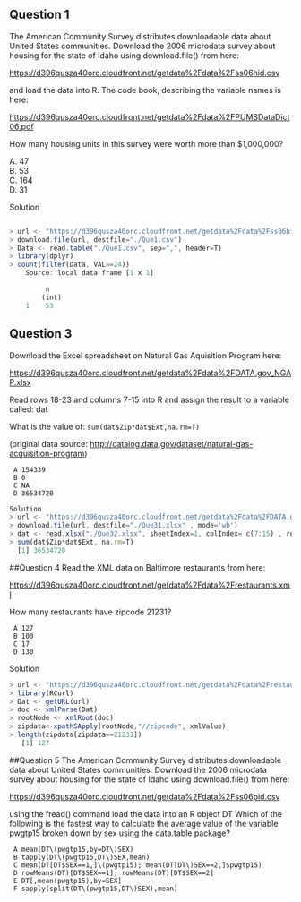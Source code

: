 ## Question 1
The American Community Survey distributes downloadable data about United States communities. Download the 2006 microdata survey about housing for the state of Idaho using download.file() from here:

https://d396qusza40orc.cloudfront.net/getdata%2Fdata%2Fss06hid.csv

and load the data into R. The code book, describing the variable names is here:

https://d396qusza40orc.cloudfront.net/getdata%2Fdata%2FPUMSDataDict06.pdf

How many housing units in this survey were worth more than $1,000,000?

A. 47  
B. 53  
C. 164  
D. 31  

 Solution
```javascript

> url <- "https://d396qusza40orc.cloudfront.net/getdata%2Fdata%2Fss06hid.csv"
> download.file(url, destfile="./Que1.csv")
> Data <- read.table("./Que1.csv", sep=",", header=T)
> library(dplyr)
> count(filter(Data, VAL==24))
	Source: local data frame [1 x 1]

  	     n
 	    (int)
	1    53
```

## Question 3
Download the Excel spreadsheet on Natural Gas Aquisition Program here:

https://d396qusza40orc.cloudfront.net/getdata%2Fdata%2FDATA.gov_NGAP.xlsx

Read rows 18-23 and columns 7-15 into R and assign the result to a variable called: dat

What is the value of: `sum(dat$Zip*dat$Ext,na.rm=T)`

(original data source: http://catalog.data.gov/dataset/natural-gas-acquisition-program)
```
 A 154339
 B 0
 C NA
 D 36534720
```
```javascript
Solution
> url <- "https://d396qusza40orc.cloudfront.net/getdata%2Fdata%2FDATA.gov_NGAP.xlsx"
> download.file(url, destfile="./Que31.xlsx" , mode='wb')
> dat <- read.xlsx("./Que32.xlsx", sheetIndex=1, colIndex= c(7:15) , rowIndex=c(18:23))
> sum(dat$Zip*dat$Ext, na.rm=T)
  [1] 36534720
```
##Question 4
Read the XML data on Baltimore restaurants from here:

https://d396qusza40orc.cloudfront.net/getdata%2Fdata%2Frestaurants.xml

How many restaurants have zipcode 21231?
```
 A 127
 B 100
 C 17
 D 130
```
Solution
```javascript
> url <- "https://d396qusza40orc.cloudfront.net/getdata%2Fdata%2Frestaurants.xml"
> library(RCurl)
> Dat <- getURL(url)
> doc <- xmlParse(Dat)
> rootNode <- xmlRoot(doc)
> zipdata<-xpathSApply(rootNode,"//zipcode", xmlValue)
> length(zipdata[zipdata==21231])
   [1] 127
```
##Question 5
The American Community Survey distributes downloadable data about United States communities. Download the 2006 microdata survey about housing for the state of Idaho using download.file() from here:

https://d396qusza40orc.cloudfront.net/getdata%2Fdata%2Fss06pid.csv

using the fread() command load the data into an R object DT Which of the following is the fastest way to calculate the average value of the variable pwgtp15 broken down by sex using the data.table package?
```
 A mean(DT\(pwgtp15,by=DT\)SEX)
 B tapply(DT\(pwgtp15,DT\)SEX,mean)
 C mean(DT[DT$SEX==1,]\(pwgtp15); mean(DT[DT\)SEX==2,]$pwgtp15)
 D rowMeans(DT)[DT$SEX==1]; rowMeans(DT)[DT$SEX==2]
 E DT[,mean(pwgtp15),by=SEX]
 F sapply(split(DT\(pwgtp15,DT\)SEX),mean)
 ```
